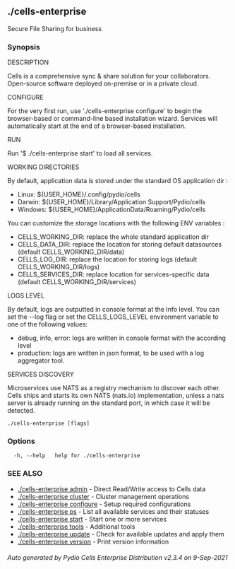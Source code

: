 ## ./cells-enterprise

Secure File Sharing for business

### Synopsis


DESCRIPTION

  Cells is a comprehensive sync & share solution for your collaborators. 
  Open-source software deployed on-premise or in a private cloud.

CONFIGURE

  For the very first run, use './cells-enterprise configure' to begin the browser-based or command-line based installation wizard. 
  Services will automatically start at the end of a browser-based installation.

RUN

  Run '$ ./cells-enterprise start' to load all services.

WORKING DIRECTORIES

  By default, application data is stored under the standard OS application dir : 
  
   - Linux: ${USER_HOME}/.config/pydio/cells
   - Darwin: ${USER_HOME}/Library/Application Support/Pydio/cells
   - Windows: ${USER_HOME}/ApplicationData/Roaming/Pydio/cells

  You can customize the storage locations with the following ENV variables : 
  
   - CELLS_WORKING_DIR: replace the whole standard application dir
   - CELLS_DATA_DIR: replace the location for storing default datasources (default CELLS_WORKING_DIR/data)
   - CELLS_LOG_DIR: replace the location for storing logs (default CELLS_WORKING_DIR/logs)
   - CELLS_SERVICES_DIR: replace location for services-specific data (default CELLS_WORKING_DIR/services) 

LOGS LEVEL

  By default, logs are outputted in console format at the Info level. You can set the --log flag or set the 
  CELLS_LOGS_LEVEL environment variable to one of the following values:
   - debug, info, error: logs are written in console format with the according level
   - production: logs are written in json format, to be used with a log aggregator tool.

SERVICES DISCOVERY

  Microservices use NATS as a registry mechanism to discover each other. Cells ships and starts its own NATS (nats.io) 
  implementation, unless a nats server is already running on the standard port, in which case it will be detected.


```
./cells-enterprise [flags]
```

### Options

```
  -h, --help   help for ./cells-enterprise
```

### SEE ALSO

* [./cells-enterprise admin](./cells-enterprise-admin)	 - Direct Read/Write access to Cells data
* [./cells-enterprise cluster](./cells-enterprise-cluster)	 - Cluster management operations
* [./cells-enterprise configure](./cells-enterprise-configure)	 - Setup required configurations
* [./cells-enterprise ps](./cells-enterprise-ps)	 - List all available services and their statuses
* [./cells-enterprise start](./cells-enterprise-start)	 - Start one or more services
* [./cells-enterprise tools](./cells-enterprise-tools)	 - Additional tools
* [./cells-enterprise update](./cells-enterprise-update)	 - Check for available updates and apply them
* [./cells-enterprise version](./cells-enterprise-version)	 - Print version information

###### Auto generated by Pydio Cells Enterprise Distribution v2.3.4 on 9-Sep-2021
